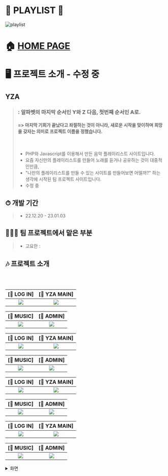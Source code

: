# 🎵 PLAYLIST 🎵
![playlist](https://user-images.githubusercontent.com/119985173/236849400-812dcde6-84dc-4595-bbb5-941fdce8c477.PNG)

# 🏠 [HOME PAGE](http://hanyoko.dothome.co.kr/playlist)

# 🖥️ 프로젝트 소개 - 수정 중
## YZA
> ### : 알파벳의 마지막 순서인 Y와 Z 다음, 첫번째 순서인 A로.<br/>
> #### => 마지막 기회가 끝났다고 좌절하는 것이 아니라, 새로운 시작을 맞이하며 희망을 갖자는 의미로 프로젝트 이름을 정했습니다.
> <br/>
> 
> - PHP와 Javascript를 이용해서 만든 음악 플레이리스트 사이트입니다.
> - 요즘 자신만의 플레이리스트를 만들어 노래를 듣거나 공유하는 것이 대중적인만큼,
> - "나만의 플레이리스트를 만들 수 있는 사이트를 만들어보면 어떨까?" 하는 생각에 시작된 팀 프로젝트 사이트입니다.
> - 수정 중 

## ⏱ 개발 기간
> - 22.12.20 - 23.01.03

## 👨‍👧‍👧 팀 프로젝트에서 맡은 부분
> - 고요한 : 

## 🎶 프로젝트 소개
<br/>
<br/>

|[🔗 LOG IN]|[🔗 YZA MAIN]|
|:--:|:--:|
|<img src='https://user-images.githubusercontent.com/119985173/236879075-e0ced4c0-3cbf-496b-93c4-9731f3674580.PNG'>|<img src='https://user-images.githubusercontent.com/119985173/236879070-3e0cf877-e03d-4859-bf89-8b21c92fb97f.PNG'>|

|[🔗 MUSIC]|[🔗 ADMIN]|
|:--:|:--:|
|<img src='https://user-images.githubusercontent.com/119985173/236879101-2d6647ff-7a5d-4036-81c5-123a62964032.PNG'>|<img src='https://user-images.githubusercontent.com/119985173/236879065-077d775a-9697-46f2-b9a1-287fd46b307e.PNG'>|

|[🔗 LOG IN]|[🔗 YZA MAIN]|
|:--:|:--:|
|<img src='https://user-images.githubusercontent.com/119985173/236879075-e0ced4c0-3cbf-496b-93c4-9731f3674580.PNG'>|<img src='https://user-images.githubusercontent.com/119985173/236879070-3e0cf877-e03d-4859-bf89-8b21c92fb97f.PNG'>|

|[🔗 MUSIC]|[🔗 ADMIN]|
|:--:|:--:|
|<img src='https://user-images.githubusercontent.com/119985173/236879101-2d6647ff-7a5d-4036-81c5-123a62964032.PNG'>|<img src='https://user-images.githubusercontent.com/119985173/236879065-077d775a-9697-46f2-b9a1-287fd46b307e.PNG'>|


|[🔗 LOG IN]|[🔗 YZA MAIN]|
|:--:|:--:|
|<img src='https://user-images.githubusercontent.com/119985173/236879075-e0ced4c0-3cbf-496b-93c4-9731f3674580.PNG'>|<img src='https://user-images.githubusercontent.com/119985173/236879070-3e0cf877-e03d-4859-bf89-8b21c92fb97f.PNG'>|

|[🔗 MUSIC]|[🔗 ADMIN]|
|:--:|:--:|
|<img src='https://user-images.githubusercontent.com/119985173/236879101-2d6647ff-7a5d-4036-81c5-123a62964032.PNG'>|<img src='https://user-images.githubusercontent.com/119985173/236879065-077d775a-9697-46f2-b9a1-287fd46b307e.PNG'>|


|[🔗 LOG IN]|[🔗 YZA MAIN]|
|:--:|:--:|
|<img src='https://user-images.githubusercontent.com/119985173/236879075-e0ced4c0-3cbf-496b-93c4-9731f3674580.PNG'>|<img src='https://user-images.githubusercontent.com/119985173/236879070-3e0cf877-e03d-4859-bf89-8b21c92fb97f.PNG'>|

|[🔗 MUSIC]|[🔗 ADMIN]|
|:--:|:--:|
|<img src='https://user-images.githubusercontent.com/119985173/236879101-2d6647ff-7a5d-4036-81c5-123a62964032.PNG'>|<img src='https://user-images.githubusercontent.com/119985173/236879065-077d775a-9697-46f2-b9a1-287fd46b307e.PNG'>|



<details><summary>화면</summary>

#### admin 로그인
![admin 로그인](https://user-images.githubusercontent.com/119985173/236879062-3617044b-c3b1-4f07-8057-dda5eaa262ec.PNG)

#### admin 음악관리
![admin 음악관리](https://user-images.githubusercontent.com/119985173/236879065-077d775a-9697-46f2-b9a1-287fd46b307e.PNG)

#### YZA 메인화면
![YZA 메인화면](https://user-images.githubusercontent.com/119985173/236879070-3e0cf877-e03d-4859-bf89-8b21c92fb97f.PNG)

#### YZA 로그인 전
![YZA 로그인 전](https://user-images.githubusercontent.com/119985173/236879068-19495748-ad81-42a3-b3aa-4b8f38248604.PNG)

#### YZA 시작화면
![YZA 시작화면](https://user-images.githubusercontent.com/119985173/236879075-e0ced4c0-3cbf-496b-93c4-9731f3674580.PNG)

#### 회원가입
![회원가입](https://user-images.githubusercontent.com/119985173/236879118-3afc38d4-a43a-493b-979d-697e46ef9dcc.PNG)

#### 아이디 중복체크(이미 등록된 아이디)
![아이디 중복체크(이미 등록된 아이디)](https://user-images.githubusercontent.com/119985173/236879098-5d3c550f-39ac-4f77-ad0b-a6a32025a0c6.PNG)

#### 아이디 중복체크(사용가능한 아이디)
![아이디 중복체크(사용가능한 아이디)](https://user-images.githubusercontent.com/119985173/236879097-94fc80f3-fece-451d-9a1d-3c6d04e6ff0a.PNG)

#### 비밀번호 체크
![비밀번호 체크](https://user-images.githubusercontent.com/119985173/236879088-56c642be-e79f-4872-be90-57ae5d8c0bac.PNG)

#### 비밀번호 확인 
![비밀번호 확인](https://user-images.githubusercontent.com/119985173/236879089-cda6a296-8514-473f-ade3-9de50d1119cf.PNG)
#### 휴대폰 번호 확인
![휴대폰 번호 확인](https://user-images.githubusercontent.com/119985173/236879122-d11dc42f-f7f4-463c-843d-8200b3b3433d.PNG)

#### 이름 확인
![이름 확인](https://user-images.githubusercontent.com/119985173/236879102-0abb05f3-c654-436b-b8b5-562a90bb920b.PNG)

#### 회원가입완료
![회원가입 완료](https://user-images.githubusercontent.com/119985173/236879115-55d2331a-1cc1-4807-97fc-f2cabf164678.PNG)

#### 로그인 완료
![로그인 완료](https://user-images.githubusercontent.com/119985173/236879085-04ed54a8-8c1b-4cce-9db4-2ed0b448a014.PNG)

#### 로그아웃 되었을 때
![로그아웃 되었을 때](https://user-images.githubusercontent.com/119985173/236879078-254d2cba-8ae6-40e1-ae60-74bb10d51a50.PNG)

#### 로그아웃 된 메뉴
![로그아웃 된 메뉴](https://user-images.githubusercontent.com/119985173/236879080-5ca6abe8-7115-4969-a575-0930d732ad71.PNG)

#### 로그인 된 메뉴
![로그인 된 메뉴](https://user-images.githubusercontent.com/119985173/236879083-d00fafd8-ee50-40c5-b7eb-0c355a2a1b85.PNG)

####  YZA 설명
![YZA 설명](https://user-images.githubusercontent.com/119985173/236879072-77b70b5b-e11f-4861-a8c4-8ba2f9e0da44.PNG)

#### 음악감상
![음악 감상](https://user-images.githubusercontent.com/119985173/236879100-302e2995-5ecb-49d0-bd3c-ba62465c6d13.PNG)

#### 전체 노래 목록
![전체 노래 목록](https://user-images.githubusercontent.com/119985173/236879107-245d3d1f-931c-42f3-b9bb-648444449ea4.PNG)

#### 클릭한 앨범들
![클릭한 앨범들](https://user-images.githubusercontent.com/119985173/236879113-c8f38ee6-ff6a-47db-b981-a4216c821174.PNG)

#### 전체 앨범 클릭
![전체 앨범 클릭](https://user-images.githubusercontent.com/119985173/236879111-bfa73c95-9a36-4bb2-9987-6e2c2cabbaf5.PNG)

#### 뮤직리스트
![뮤직리스트](https://user-images.githubusercontent.com/119985173/236879086-6fbd19ca-2d07-407e-8e91-df92c14027e0.PNG)

#### 사용자의 뮤직리스트(담기 전)
![사용자의 뮤직리스트(담기 전)](https://user-images.githubusercontent.com/119985173/236879093-c02830eb-bcbc-41c8-a3d0-fb5ebfd4a072.PNG)

#### 원하는 음악을 담았을 때
![원하는 음악을 담았을 때](https://user-images.githubusercontent.com/119985173/236879099-4c7e1e28-1ad9-47bf-9a80-f9059ff5aff7.PNG)

#### 사용자의 뮤직리스트(담기 후)
![사용자의 뮤직리스트(담기 후)](https://user-images.githubusercontent.com/119985173/236879096-9597f68a-cc42-4766-bcf6-8e62f51e7168.PNG)

#### 음악 등록하기
![음악 등록하기](https://user-images.githubusercontent.com/119985173/236879101-2d6647ff-7a5d-4036-81c5-123a62964032.PNG)

</details>
